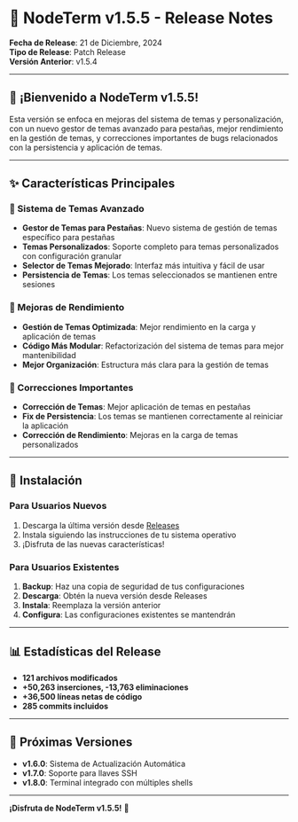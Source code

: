 # 🚀 NodeTerm v1.5.5 - Release Notes

**Fecha de Release**: 21 de Diciembre, 2024  
**Tipo de Release**: Patch Release  
**Versión Anterior**: v1.5.4

---

## 🎉 ¡Bienvenido a NodeTerm v1.5.5!

Esta versión se enfoca en mejoras del sistema de temas y personalización, con un nuevo gestor de temas avanzado para pestañas, mejor rendimiento en la gestión de temas, y correcciones importantes de bugs relacionados con la persistencia y aplicación de temas.

---

## ✨ Características Principales

### 🎨 Sistema de Temas Avanzado
- **Gestor de Temas para Pestañas**: Nuevo sistema de gestión de temas específico para pestañas
- **Temas Personalizados**: Soporte completo para temas personalizados con configuración granular
- **Selector de Temas Mejorado**: Interfaz más intuitiva y fácil de usar
- **Persistencia de Temas**: Los temas seleccionados se mantienen entre sesiones

### 🔧 Mejoras de Rendimiento
- **Gestión de Temas Optimizada**: Mejor rendimiento en la carga y aplicación de temas
- **Código Más Modular**: Refactorización del sistema de temas para mejor mantenibilidad
- **Mejor Organización**: Estructura más clara para la gestión de temas

### 🐛 Correcciones Importantes
- **Corrección de Temas**: Mejor aplicación de temas en pestañas
- **Fix de Persistencia**: Los temas se mantienen correctamente al reiniciar la aplicación
- **Corrección de Rendimiento**: Mejoras en la carga de temas personalizados

---

## 🚀 Instalación

### Para Usuarios Nuevos
1. Descarga la última versión desde [Releases](https://github.com/kalidus/NodeTerm/releases)
2. Instala siguiendo las instrucciones de tu sistema operativo
3. ¡Disfruta de las nuevas características!

### Para Usuarios Existentes
1. **Backup**: Haz una copia de seguridad de tus configuraciones
2. **Descarga**: Obtén la nueva versión desde Releases
3. **Instala**: Reemplaza la versión anterior
4. **Configura**: Las configuraciones existentes se mantendrán

---

## 📊 Estadísticas del Release
- **121 archivos modificados**
- **+50,263 inserciones, -13,763 eliminaciones**
- **+36,500 líneas netas de código**
- **285 commits incluidos**

---

## 🎯 Próximas Versiones
- **v1.6.0**: Sistema de Actualización Automática
- **v1.7.0**: Soporte para llaves SSH
- **v1.8.0**: Terminal integrado con múltiples shells

---

**¡Disfruta de NodeTerm v1.5.5!** 🚀